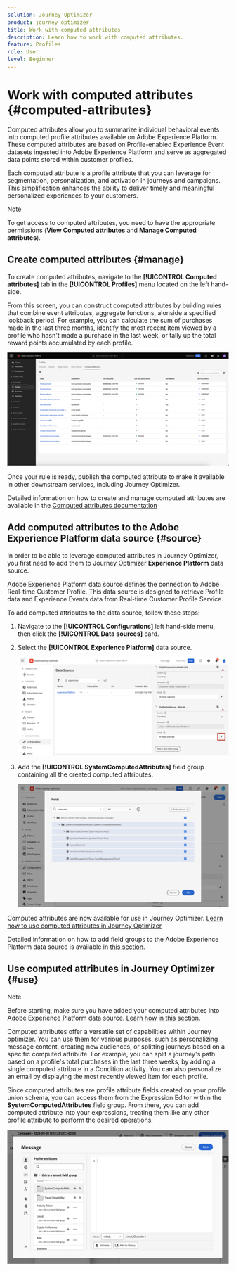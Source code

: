 ```yaml
---
solution: Journey Optimizer
product: journey optimizer
title: Work with computed attributes
description: Learn how to work with computed attributes.
feature: Profiles
role: User
level: Beginner
---
```


# Work with computed attributes {#computed-attributes}

Computed attributes allow you to summarize individual behavioral events into computed profile attributes available on Adobe Experience Platform. These computed attributes are based on Profile-enabled Experience Event datasets ingested into Adobe Experience Platform and serve as aggregated data points stored within customer profiles.

Each computed attribute is a profile attribute that you can leverage for segmentation, personalization, and activation in journeys and campaigns. This simplification enhances the ability to deliver timely and meaningful personalized experiences to your customers.

>[!NOTE]
>
>To get access to computed attributes, you need to have the appropriate permissions (**View Computed attributes** and **Manage Computed attributes**).

## Create computed attributes {#manage}

To create computed attributes, navigate to the **[!UICONTROL Computed attributes]** tab in the **[!UICONTROL Profiles]** menu located on the left hand-side.

From this screen, you can construct computed attributes by building rules that combine event attributes, aggregate functions, alonside a specified lookback period. For example, you can calculate the sum of purchases made in the last three months, identify the most recent item viewed by a profile who hasn't made a purchase in the last week, or tally up the total reward points accumulated by each profile. 

![](assets/computed-attributes.png)

Once your rule is ready, publish the computed attribute to make it available in other downstream services, including Journey Optimizer.

Detailed information on how to create and manage computed attributes are available in the [Computed attributes documentation](https://experienceleague.adobe.com/docs/experience-platform/profile/computed-attributes/overview.html)

## Add computed attributes to the Adobe Experience Platform data source {#source}

In order to be able to leverage computed attributes in Journey Optimizer, you first need to add them to Journey Optimizer **Experience Platform** data source.

Adobe Experience Platform data source defines the connection to Adobe Real-time Customer Profile. This data source is designed to retrieve Profile data and Experience Events data from Real-time Customer Profile Service.

To add computed attributes to the data source, follow these steps:

1. Navigate to the **[!UICONTROL Configurations]** left hand-side menu, then click the **[!UICONTROL Data sources]** card.

1. Select the **[!UICONTROL Experience Platform]** data source.

    ![](assets/computed-attributes-add.png)
    
1. Add the **[!UICONTROL SystemComputedAttributes]** field group containing all the created computed attributes.

    ![](assets/computed-attributes-fieldgroup.png)

Computed attributes are now available for use in Journey Optimizer. [Learn how to use computed attributes in Journey Optimizer](#use)

Detailed information on how to add field groups to the Adobe Experience Platform data source is available in [this section](../datasource/adobe-experience-platform-data-source.md).

## Use computed attributes in Journey Optimizer {#use}

>[!NOTE]
>
>Before starting, make sure you have added your computed attributes into Adobe Experience Platform data source. [Learn how in this section](#source).

Computed attributes offer a versatile set of capabilities within Journey optimizer. You can use them for various purposes, such as personalizing message content, creating new audiences, or splitting journeys based on a specific computed attribute. For example, you can split a journey's path based on a profile's total purchases in the last three weeks, by adding a single computed attribute in a Condition activity. You can also personalize an email by displaying the most recently viewed item for each profile.

Since computed attributes are profile attribute fields created on your profile union schema, you can access them from the Expression Editor within the **SystemComputedAttributes** field group. From there, you can add computed attribute into your expressions, treating them like any other profile attribute to perform the desired operations.

![](assets/computed-attributes-ajo.png)
